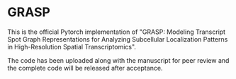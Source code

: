 # GRASP
This is the official Pytorch implementation of "GRASP: Modeling Transcript Spot Graph Representations for Analyzing Subcellular Localization Patterns in High-Resolution Spatial Transcriptomics".

The code has been uploaded along with the manuscript for peer review and the complete code will be released after acceptance.
